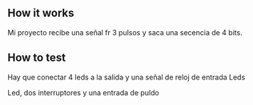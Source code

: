 <!---

This file is used to generate your project datasheet. Please fill in the information below and delete any unused
sections.

You can also include images in this folder and reference them in the markdown. Each image must be less than
512 kb in size, and the combined size of all images must be less than 1 MB.
-->

## How it works

Mi proyecto recibe una señal fr 3 pulsos y saca una secencia de 4 bits.

## How to test

Hay que conectar 4 leds a la salida y una señal de reloj de entrada
Leds

Led, dos interruptores y una entrada de puldo
